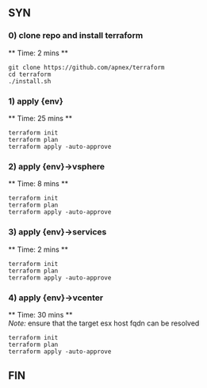 ## SYN

### 0) clone repo and install terraform
** Time: 2 mins **
```
git clone https://github.com/apnex/terraform
cd terraform
./install.sh
```

### 1) apply {env}
** Time: 25 mins **
```
terraform init
terraform plan
terraform apply -auto-approve
```

### 2) apply {env}->vsphere
** Time: 8 mins **
```
terraform init
terraform plan
terraform apply -auto-approve
```

### 3) apply {env}->services
** Time: 2 mins **
```
terraform init
terraform plan
terraform apply -auto-approve
```

### 4) apply {env}->vcenter
** Time: 30 mins **  
*Note:* ensure that the target esx host fqdn can be resolved
```
terraform init
terraform plan
terraform apply -auto-approve
```
## FIN
